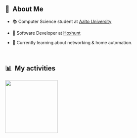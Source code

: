 ## 🧭 &nbsp;About Me

<div>

- 📚 Computer Science student at <a href="https://aalto.fi">Aalto University</a>
- 🔭 Software Developer at <a href="https://hoxhunt.com">Hoxhunt</a>
- 🌱 Currently learning about networking & home automation.

  <br>

</div>

## 📊 &nbsp;My activities

<div style="display: flex; flex-direction: row; font-size: 0;">
<a href="https://github.com/eemelioksanen">
    <img height=170 align="center" alt="eemelioksanen" src="https://github-readme-stats.vercel.app/api/top-langs/?username=eemelioksanen&theme=midnight-purple&layout=compact&bg_color=0D1117&hide_border=true&count_private=true" />
  </a>
</div>



